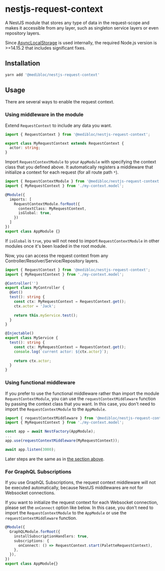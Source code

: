 # nestjs-request-context

A NestJS module that stores any type of data in the request-scope and makes it accessible
from any layer, such as singleton service layers or even repository layers.

Since [AsyncLocalStorage](https://nodejs.org/api/async_hooks.html#async_hooks_class_asynclocalstorage)
is used internally, the required Node.js version is >=14.15.2 that includes significant fixes.


## Installation

```bash
yarn add '@medibloc/nestjs-request-context'
```

## Usage

There are several ways to enable the request context.

### Using middleware in the module

Extend `RequestContext` to include any data you want.
```ts
import { RequestContext } from '@medibloc/nestjs-request-context';

export class MyRequestContext extends RequestContext {
  actor: string;
}
```

Import `RequestContextModule` to your `AppModule` with specifying the context class that you defined above.
It automatically registers a middleware that initialize a context for each request (for all route path `*`).

```ts
import { RequestContextModule } from '@medibloc/nestjs-request-context';
import { MyRequestContext } from './my-context.model';

@Module({
  imports: [
    RequestContextModule.forRoot({
      contextClass: MyRequestContext,
      isGlobal: true,
    })
  ]
})
export class AppModule {}
```

If `isGlobal` is `true`, you will not need to import `RequestContextModule` in other modules once it's been loaded in the root module.

Now, you can access the request context from any Controller/Resolver/Service/Repository layers.

```ts
import { RequestContext } from '@medibloc/nestjs-request-context';
import { MyRequestContext } from './my-context.model';

@Controller('')
export class MyController {
  @Get()
  test(): string {
    const ctx: MyRequestContext = RequestContext.get();
    ctx.actor = 'Jack';
    
    return this.myService.test();
  }
}

@Injectable()
export class MyService {
  test(): string {
    const ctx: MyRequestContext = RequestContext.get();
    console.log(`current actor: ${ctx.actor}`);
    
    return ctx.actor;
  }
}
```

### Using functional middleware

If you prefer to use the functional middleware rather than import the module `RequestContextModule`,
you can use the `requestContextMiddleware` function by passing the context class that you want.
In this case, you don't need to import the `RequestContextModule` to the `AppModule`.

```ts
import { requestContextMiddleware } from '@medibloc/nestjs-request-context';
import { MyRequestContext } from './my-context.model';

const app = await NestFactory(AppModule);
...
app.use(requestContextMiddleware(MyRequestContext));

await app.listen(3000);
```
Later steps are the same as in [the section above](#using-middleware-in-the-module).

### For GraphQL Subscriptions

If you use GraphQL Subscriptions, the request context middleware will not be executed automatically,
because NestJS middlewares are not for Websocket connections.

If you want to initialize the request context for each Websocket connection,
please set the `onConnect` option like below.
In this case, you don't need to import the `RequestContextModule` to the `AppModule`
or use the `requestContextMiddleware` function.

```ts
@Module({
  GraphQLModule.forRoot({
    installSubscriptionHandlers: true,
    subscriptions: {
      onConnect: () => RequestContext.start(PaletteRequestContext),
    },
  }), 
})
export class AppModule{}
```

